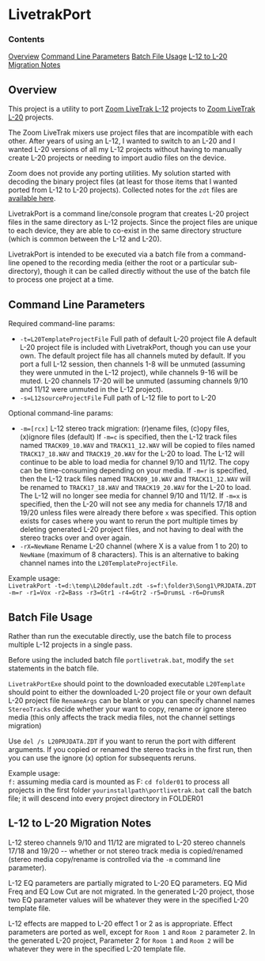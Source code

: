 # LivetrakPort

### Contents
[Overview](#overview)
[Command Line Parameters](#command-line-parameters)
[Batch File Usage](#batch-file-usage)
[L-12 to L-20 Migration Notes](#l-12-to-l-20-migration-notes)

## Overview

This project is a utility to port [Zoom LiveTrak L-12](https://zoomcorp.com/en/us/digital-mixer-multi-track-recorders/digital-mixer-recorder/livetrak-l-12/) projects to [Zoom LiveTrak L-20](https://zoomcorp.com/en/us/digital-mixer-multi-track-recorders/digital-mixer-recorder/livetrak-l-20/) projects.  

The Zoom LiveTrak mixers use project files that are incompatible with each other. After years of using an L-12, I wanted to switch to an L-20 and I wanted L-20 versions of all my L-12 projects without having to manually create L-20 projects or needing to import audio files on the device.

Zoom does not provide any porting utilities.  My solution started with decoding the binary project files (at least for those items that I wanted ported from L-12 to L-20 projects).  Collected notes for the `zdt` files are [available here](zdt.md).

LivetrakPort is a command line/console program that creates L-20 project files in the same directory as L-12 projects.  Since the project files are unique to each device, they are able to co-exist in the same directory structure (which is common between the L-12 and L-20).

LivetrakPort is intended to be executed via a batch file from a command-line opened to the recording media (either the root or a particular sub-directory), though it can be called directly without the use of the batch file to process one project at a time.


## Command Line Parameters

Required command-line params:
- `-t=L20TemplateProjectFile` Full path of default L-20 project file
A default L-20 project file is included with LivetrakPort, though you can use your own.  The default project file has all channels muted by default.  If you port a full L-12 session, then channels 1-8 will be unmuted (assuming they were unmuted in the L-12 project), while channels 9-16 will be muted.  L-20 channels 17-20 will be unmuted (assuming channels 9/10 and 11/12 were unmuted in the L-12 project).
- `-s=L12sourceProjectFile` Full path of L-12 file to port to L-20

Optional command-line params:
- `-m=[rcx]` L-12 stereo track migration: (r)ename files, (c)opy files, (x)ignore files (default)
If `-m=c` is specified, then the L-12 track files named `TRACK09_10.WAV` and `TRACK11_12.WAV` will be copied to files named `TRACK17_18.WAV` and `TRACK19_20.WAV` for the L-20 to load.  The L-12 will continue to be able to load media for channel 9/10 and 11/12.  The copy can be time-consuming depending on your media.
If `-m=r` is specified, then the L-12 track files named `TRACK09_10.WAV` and `TRACK11_12.WAV` will be renamed to `TRACK17_18.WAV` and `TRACK19_20.WAV` for the L-20 to load.  The L-12 will no longer see media for channel 9/10 and 11/12.
If `-m=x` is specified, then the L-20 will not see any media for channels 17/18 and 19/20 unless files were already there before `x` was specified.  This option exists for cases where you want to rerun the port multiple times by deleting generated L-20 project files, and not having to deal with the stereo tracks over and over again.
- `-rX=NewName` Rename L-20 channel (where X is a value from 1 to 20) to `NewName` (maximum of 8 characters).  This is an alternative to baking channel names into the `L20TemplateProjectFile`.

Example usage:	
`LivetrakPort -t=d:\temp\L20default.zdt -s=f:\folder3\Song1\PRJDATA.ZDT -m=r -r1=Vox -r2=Bass -r3=Gtr1 -r4=Gtr2 -r5=DrumsL -r6=DrumsR`

## Batch File Usage

Rather than run the executable directly, use the batch file to process multiple L-12 projects in a single pass.

Before using the included batch file `portlivetrak.bat`, modify the `set` statements in the batch file.

`LivetrakPortExe` should point to the downloaded executable
`L20Template` should point to either the downloaded L-20 project file or your own default L-20 project file
`RenameArgs` can be blank or you can specify channel names
`StereoTracks` decide whether your want to copy, rename or ignore stereo media (this only affects the track media files, not the channel settings migration)

Use `del /s L20PRJDATA.ZDT` if you want to rerun the port with different arguments.
If you copied or renamed the stereo tracks in the first run, then you can use the ignore (x) option for subsequents reruns.


Example usage:	
`f:` assuming media card is mounted as F:
`cd folder01` to process all projects in the first folder
`yourinstallpath\portlivetrak.bat` call the batch file; it will descend into every project directory in FOLDER01

## L-12 to L-20 Migration Notes

L-12 stereo channels 9/10 and 11/12 are migrated to L-20 stereo channels 17/18 and 19/20 -- whether or not stereo track media is copied/renamed (stereo media copy/rename is controlled via the `-m` command line parameter).

L-12 EQ parameters are partially migrated to L-20 EQ parameters.  EQ Mid Freq and EQ Low Cut are not migrated.  In the generated L-20 project, those two EQ parameter values will be whatever they were in the specified L-20 template file.

L-12 effects are mapped to L-20 effect 1 or 2 as is appropriate.  Effect parameters are ported as well, except for `Room 1` and `Room 2` parameter 2.  In the generated L-20 project, Parameter 2 for `Room 1` and `Room 2` will be whatever they were in the specified L-20 template file.

